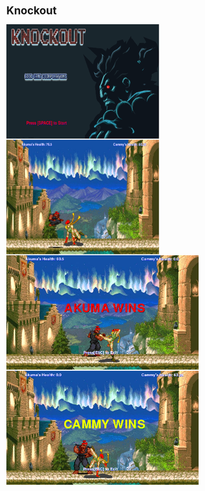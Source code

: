 # Knockout

<img src = "https://github.com/jli1598/Knockout/blob/master/objectives/start%20screen.PNG" width = "400" height = "300">   <img src = "https://github.com/jli1598/Knockout/blob/master/objectives/fight%20screen%203.PNG" width = "400" height = "300" >
<img src = "https://github.com/jli1598/Knockout/blob/master/objectives/akuma%20wins%20screen.PNG" >
<img src = "https://github.com/jli1598/Knockout/blob/master/objectives/cammy%20wins%20screen.PNG" >
